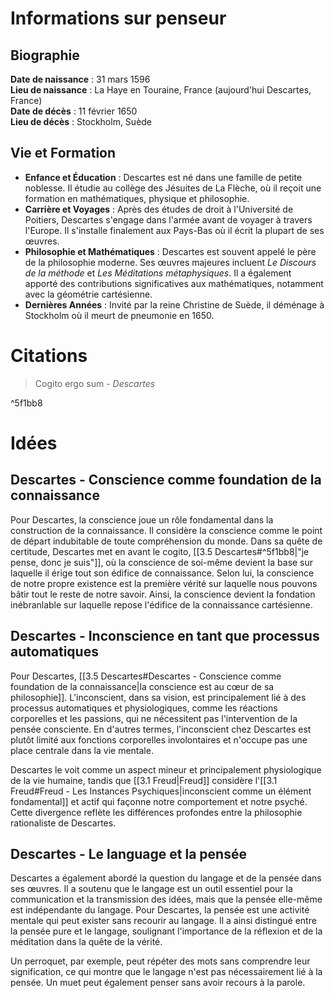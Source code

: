 # Informations sur penseur

## Biographie

**Date de naissance** : 31 mars 1596  
**Lieu de naissance** : La Haye en Touraine, France (aujourd'hui Descartes, France)  
**Date de décès** : 11 février 1650  
**Lieu de décès** : Stockholm, Suède

## Vie et Formation

- **Enfance et Éducation** : Descartes est né dans une famille de petite noblesse. Il étudie au collège des Jésuites de La Flèche, où il reçoit une formation en mathématiques, physique et philosophie.
- **Carrière et Voyages** : Après des études de droit à l'Université de Poitiers, Descartes s'engage dans l'armée avant de voyager à travers l'Europe. Il s'installe finalement aux Pays-Bas où il écrit la plupart de ses œuvres.
- **Philosophie et Mathématiques** : Descartes est souvent appelé le père de la philosophie moderne. Ses œuvres majeures incluent _Le Discours de la méthode_ et _Les Méditations métaphysiques_. Il a également apporté des contributions significatives aux mathématiques, notamment avec la géométrie cartésienne.
- **Dernières Années** : Invité par la reine Christine de Suède, il déménage à Stockholm où il meurt de pneumonie en 1650.

# Citations

> Cogito ergo sum - _Descartes_

^5f1bb8

# Idées

## Descartes - Conscience comme foundation de la connaissance

Pour Descartes, la conscience joue un rôle fondamental dans la construction de la connaissance. Il considère la conscience comme le point de départ indubitable de toute compréhension du monde. Dans sa quête de certitude, Descartes met en avant le cogito, [[3.5 Descartes#^5f1bb8|"je pense, donc je suis"]], où la conscience de soi-même devient la base sur laquelle il érige tout son édifice de connaissance. Selon lui, la conscience de notre propre existence est la première vérité sur laquelle nous pouvons bâtir tout le reste de notre savoir. Ainsi, la conscience devient la fondation inébranlable sur laquelle repose l'édifice de la connaissance cartésienne.

## Descartes - Inconscience en tant que processus automatiques

Pour Descartes, [[3.5 Descartes#Descartes - Conscience comme foundation de la connaissance|la conscience est au cœur de sa philosophie]]. L'inconscient, dans sa vision, est principalement lié à des processus automatiques et physiologiques, comme les réactions corporelles et les passions, qui ne nécessitent pas l'intervention de la pensée consciente. En d'autres termes, l'inconscient chez Descartes est plutôt limité aux fonctions corporelles involontaires et n'occupe pas une place centrale dans la vie mentale.

Descartes le voit comme un aspect mineur et principalement physiologique de la vie humaine, tandis que [[3.1 Freud|Freud]] considère l'[[3.1 Freud#Freud - Les Instances Psychiques|inconscient comme un élément fondamental]] et actif qui façonne notre comportement et notre psyché. Cette divergence reflète les différences profondes entre la philosophie rationaliste de Descartes.

## Descartes - Le language et la pensée

Descartes a également abordé la question du langage et de la pensée dans ses œuvres. Il a soutenu que le langage est un outil essentiel pour la communication et la transmission des idées, mais que la pensée elle-même est indépendante du langage. Pour Descartes, la pensée est une activité mentale qui peut exister sans recourir au langage. Il a ainsi distingué entre la pensée pure et le langage, soulignant l'importance de la réflexion et de la méditation dans la quête de la vérité.

Un perroquet, par exemple, peut répéter des mots sans comprendre leur signification, ce qui montre que le langage n'est pas nécessairement lié à la pensée. Un muet peut également penser sans avoir recours à la parole.
